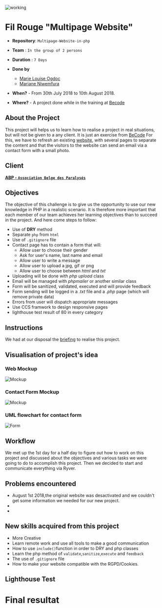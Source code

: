 ![working](http://www.usaclimi.it/Uploads/Documenti/work-in-progress.jpg)

# Fil Rouge "Multipage Website"

- **Repository**: `Multipage-Website-in-php`
- **Team** : `In the group of 2 persons`

- **Duration** : `7 Days`

- **Done by**  
  - [Marie Louise Ogdoc](https://github.com/OGlou7)
  - [Mariane Niwemfura](https://github.com/MarianeNiwe)

- **When?**
        - From 30th July 2018 to 10th August 2018.

- **Where?**
        - A project done while in the training at [Becode](https://github.com/becodeorg/)


## About the Project

This project will helps us to learn how to realise a project in real situations, but will not be given to a any client. It is just an exercise from [BeCode](https://github.com/becodeorg/)
For this, we have to refresh an existing [website](http://www.abpasbl.be/-AMV-asbl-Bruxelles-), with several pages to separate the content and that the visitors to the website can send an email via a contact form with a small photo.

## Client

[**ABP - `Association Belge des Paralysés`**](http://www.abpasbl.be/-AMV-asbl-Bruxelles-)

## Objectives

The objective of this challenge is to give us the opportunity to use our new knowledge in PHP in a realistic scenario. It is therefore more important that each member of our team achieves her learning objectives than to succeed in the project.
And here come steps to follow:
- Use of **DRY** method
- Separate `php` from `html`
- Use of `.gitignore` file 
- Contact page has to contain a form that will:
    * Allow user to choose their gender
    * Ask for user's name, last name and email
    * Allow user to write a message
    * Allow user to upload a jpg, gif or png
    * Allow user to choose between *html* and *txt* 
- Uploading will be done with *php upload* class
- Email will be managed with *phpmailer* or another similar class
- Form will be sanitized, validated, executed and will provide feedback
- Form sending will be logged in a *.txt* file and a *.php* page (which will remove private data)
- Errors from user will dispatch appropriate messages
- Use CCS framwork to design responsive pages
- lighthouse test result of 80 in every category

## Instructions

We had at our disposal the [briefing](https://github.com/becodeorg/Johnson2/tree/master/projets/multipage-website-in-php) to realise this project.


## Visualisation of project's idea

### Web Mockup
![Mockup](php/img/WebPageDraft.png)

### Contact Form Mockup
![Mockup](php/img/contactForm.png)

### UML flowchart for contact form
![Form](php/img/form(1)-Page-1.png)


## Workflow
We met up the 1st day for a half day to figure out how to work on this project and discussed about the objectives and various tasks we were going to do to accomplish this project. Then we decided to start and communicate everything via Ryver.

## Problems encountered

* August 1st 2018,the original website was desactivated and we couldn't get some information we needed for our new project.
*
*

##  New skills acquired from this project

* More Creative
* Learn remote work and use all tools to make a good communication
* How to use `include()`function in order to DRY and php classes
* Learn the php method of `validate`,`sanitize`,`execute` and `feedback`
* The use of `.gitignore` file
* How to make your website compatible with the RGPD/Cookies.


## Lighthouse Test



# Final resultat
